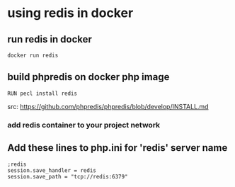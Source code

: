 # using redis in docker

## run redis in docker 
```
docker run redis
```

## build phpredis on docker php image 

```
RUN pecl install redis
```
src: https://github.com/phpredis/phpredis/blob/develop/INSTALL.md

### add redis container to your project network

## Add these lines to php.ini for 'redis' server name
```
;redis
session.save_handler = redis
session.save_path = "tcp://redis:6379"
```